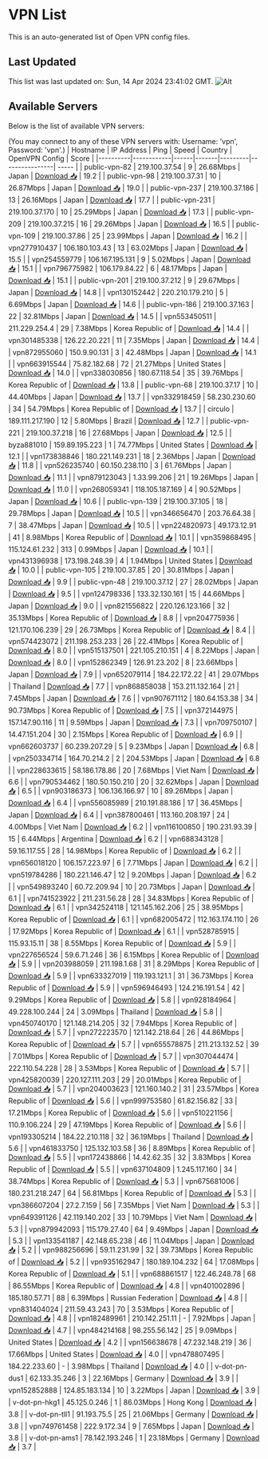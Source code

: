 # VPN List

This is an auto-generated list of Open VPN config files.

## Last Updated

This list was last updated on: Sun, 14 Apr 2024 23:41:02 GMT.
![Alt](https://repobeats.axiom.co/api/embed/186b98318ef1479477931607c1ad7d823f12451f.svg "Repobeats analytics image")

## Available Servers

Below is the list of available VPN servers:

(You may connect to any of these VPN servers with: Username: 'vpn', Password: 'vpn'.)
| Hostname | IP Address | Ping | Speed | Country | OpenVPN Config | Score |
|----------|------------|------|-------|---------|----------------| ----- |
| public-vpn-82 | 219.100.37.54 | 9 | 26.68Mbps | Japan | [Download 📥](./configs/server_0_JP.ovpn) | 19.2 |
| public-vpn-98 | 219.100.37.31 | 10 | 26.87Mbps | Japan | [Download 📥](./configs/server_1_JP.ovpn) | 19.0 |
| public-vpn-237 | 219.100.37.186 | 13 | 26.16Mbps | Japan | [Download 📥](./configs/server_2_JP.ovpn) | 17.7 |
| public-vpn-231 | 219.100.37.170 | 10 | 25.29Mbps | Japan | [Download 📥](./configs/server_3_JP.ovpn) | 17.3 |
| public-vpn-209 | 219.100.37.215 | 16 | 29.26Mbps | Japan | [Download 📥](./configs/server_4_JP.ovpn) | 16.5 |
| public-vpn-109 | 219.100.37.86 | 25 | 23.99Mbps | Japan | [Download 📥](./configs/server_5_JP.ovpn) | 16.2 |
| vpn277910437 | 106.180.103.43 | 13 | 63.02Mbps | Japan | [Download 📥](./configs/server_6_JP.ovpn) | 15.5 |
| vpn254559779 | 106.167.195.131 | 9 | 5.02Mbps | Japan | [Download 📥](./configs/server_7_JP.ovpn) | 15.1 |
| vpn796775982 | 106.179.84.22 | 6 | 48.17Mbps | Japan | [Download 📥](./configs/server_8_JP.ovpn) | 15.1 |
| public-vpn-201 | 219.100.37.212 | 9 | 29.67Mbps | Japan | [Download 📥](./configs/server_9_JP.ovpn) | 14.8 |
| vpn130152442 | 220.210.179.210 | 5 | 6.69Mbps | Japan | [Download 📥](./configs/server_10_JP.ovpn) | 14.6 |
| public-vpn-186 | 219.100.37.163 | 22 | 32.81Mbps | Japan | [Download 📥](./configs/server_11_JP.ovpn) | 14.5 |
| vpn553450511 | 211.229.254.4 | 29 | 7.38Mbps | Korea Republic of | [Download 📥](./configs/server_12_KR.ovpn) | 14.4 |
| vpn301485338 | 126.22.20.221 | 11 | 7.35Mbps | Japan | [Download 📥](./configs/server_13_JP.ovpn) | 14.4 |
| vpn872955060 | 150.9.90.131 | 3 | 42.48Mbps | Japan | [Download 📥](./configs/server_14_JP.ovpn) | 14.1 |
| vpn663915544 | 75.82.182.68 | 72 | 21.27Mbps | United States | [Download 📥](./configs/server_15_US.ovpn) | 14.0 |
| vpn338030856 | 180.67.118.54 | 35 | 39.76Mbps | Korea Republic of | [Download 📥](./configs/server_16_KR.ovpn) | 13.8 |
| public-vpn-68 | 219.100.37.17 | 10 | 44.40Mbps | Japan | [Download 📥](./configs/server_17_JP.ovpn) | 13.7 |
| vpn332918459 | 58.230.230.60 | 34 | 54.79Mbps | Korea Republic of | [Download 📥](./configs/server_18_KR.ovpn) | 13.7 |
| circulo | 189.111.217.190 | 12 | 5.80Mbps | Brazil | [Download 📥](./configs/server_19_BR.ovpn) | 12.7 |
| public-vpn-221 | 219.100.37.218 | 16 | 27.68Mbps | Japan | [Download 📥](./configs/server_20_JP.ovpn) | 12.5 |
| byza881010 | 159.89.195.223 | 1 | 74.77Mbps | United States | [Download 📥](./configs/server_21_US.ovpn) | 12.1 |
| vpn173838846 | 180.221.149.231 | 18 | 2.36Mbps | Japan | [Download 📥](./configs/server_22_JP.ovpn) | 11.8 |
| vpn526235740 | 60.150.238.110 | 3 | 61.76Mbps | Japan | [Download 📥](./configs/server_23_JP.ovpn) | 11.1 |
| vpn879123043 | 1.33.99.206 | 21 | 19.26Mbps | Japan | [Download 📥](./configs/server_24_JP.ovpn) | 11.0 |
| vpn268059341 | 118.105.187.169 | 4 | 90.52Mbps | Japan | [Download 📥](./configs/server_25_JP.ovpn) | 10.6 |
| public-vpn-139 | 219.100.37.105 | 18 | 29.78Mbps | Japan | [Download 📥](./configs/server_26_JP.ovpn) | 10.5 |
| vpn346656470 | 203.76.64.38 | 7 | 38.47Mbps | Japan | [Download 📥](./configs/server_27_JP.ovpn) | 10.5 |
| vpn224820973 | 49.173.12.91 | 41 | 8.98Mbps | Korea Republic of | [Download 📥](./configs/server_28_KR.ovpn) | 10.1 |
| vpn359868495 | 115.124.61.232 | 313 | 0.99Mbps | Japan | [Download 📥](./configs/server_29_JP.ovpn) | 10.1 |
| vpn431396938 | 173.198.248.39 | 4 | 1.94Mbps | United States | [Download 📥](./configs/server_30_US.ovpn) | 10.0 |
| public-vpn-105 | 219.100.37.85 | 20 | 30.81Mbps | Japan | [Download 📥](./configs/server_31_JP.ovpn) | 9.9 |
| public-vpn-48 | 219.100.37.12 | 27 | 28.02Mbps | Japan | [Download 📥](./configs/server_32_JP.ovpn) | 9.5 |
| vpn124798336 | 133.32.130.161 | 15 | 44.66Mbps | Japan | [Download 📥](./configs/server_33_JP.ovpn) | 9.0 |
| vpn821556822 | 220.126.123.166 | 32 | 35.13Mbps | Korea Republic of | [Download 📥](./configs/server_34_KR.ovpn) | 8.8 |
| vpn204775936 | 121.170.106.239 | 29 | 26.73Mbps | Korea Republic of | [Download 📥](./configs/server_35_KR.ovpn) | 8.4 |
| vpn574423072 | 211.198.253.233 | 26 | 22.41Mbps | Korea Republic of | [Download 📥](./configs/server_36_KR.ovpn) | 8.0 |
| vpn515137501 | 221.105.210.151 | 4 | 8.22Mbps | Japan | [Download 📥](./configs/server_37_JP.ovpn) | 8.0 |
| vpn152862349 | 126.91.23.202 | 8 | 23.66Mbps | Japan | [Download 📥](./configs/server_38_JP.ovpn) | 7.9 |
| vpn652079114 | 184.22.172.22 | 41 | 29.07Mbps | Thailand | [Download 📥](./configs/server_39_TH.ovpn) | 7.7 |
| vpn868858038 | 153.211.132.164 | 21 | 7.45Mbps | Japan | [Download 📥](./configs/server_40_JP.ovpn) | 7.6 |
| vpn907671112 | 180.64.153.38 | 34 | 90.73Mbps | Korea Republic of | [Download 📥](./configs/server_41_KR.ovpn) | 7.5 |
| vpn372144975 | 157.147.90.116 | 11 | 9.59Mbps | Japan | [Download 📥](./configs/server_42_JP.ovpn) | 7.3 |
| vpn709750107 | 14.47.151.204 | 30 | 2.15Mbps | Korea Republic of | [Download 📥](./configs/server_43_KR.ovpn) | 6.9 |
| vpn662603737 | 60.239.207.29 | 5 | 9.23Mbps | Japan | [Download 📥](./configs/server_44_JP.ovpn) | 6.8 |
| vpn250334714 | 164.70.214.2 | 2 | 204.53Mbps | Japan | [Download 📥](./configs/server_45_JP.ovpn) | 6.8 |
| vpn228633615 | 58.186.178.86 | 20 | 7.68Mbps | Viet Nam | [Download 📥](./configs/server_46_VN.ovpn) | 6.6 |
| vpn790534462 | 180.50.150.210 | 20 | 32.62Mbps | Japan | [Download 📥](./configs/server_47_JP.ovpn) | 6.5 |
| vpn903186373 | 106.136.166.97 | 10 | 89.26Mbps | Japan | [Download 📥](./configs/server_48_JP.ovpn) | 6.4 |
| vpn556085989 | 210.191.88.186 | 17 | 36.45Mbps | Japan | [Download 📥](./configs/server_49_JP.ovpn) | 6.4 |
| vpn387800461 | 113.160.208.197 | 24 | 4.00Mbps | Viet Nam | [Download 📥](./configs/server_50_VN.ovpn) | 6.2 |
| vpn116100850 | 190.231.93.39 | 15 | 6.44Mbps | Argentina | [Download 📥](./configs/server_51_AR.ovpn) | 6.2 |
| vpn688343128 | 59.16.117.55 | 28 | 14.98Mbps | Korea Republic of | [Download 📥](./configs/server_52_KR.ovpn) | 6.2 |
| vpn656018120 | 106.157.223.97 | 6 | 7.71Mbps | Japan | [Download 📥](./configs/server_53_JP.ovpn) | 6.2 |
| vpn519784286 | 180.221.146.47 | 12 | 9.20Mbps | Japan | [Download 📥](./configs/server_54_JP.ovpn) | 6.2 |
| vpn549893240 | 60.72.209.94 | 10 | 20.73Mbps | Japan | [Download 📥](./configs/server_55_JP.ovpn) | 6.1 |
| vpn741523922 | 211.231.56.28 | 28 | 34.83Mbps | Korea Republic of | [Download 📥](./configs/server_56_KR.ovpn) | 6.1 |
| vpn342524118 | 121.145.162.206 | 25 | 38.95Mbps | Korea Republic of | [Download 📥](./configs/server_57_KR.ovpn) | 6.1 |
| vpn682005472 | 112.163.174.110 | 26 | 17.92Mbps | Korea Republic of | [Download 📥](./configs/server_58_KR.ovpn) | 6.1 |
| vpn528785915 | 115.93.15.11 | 38 | 8.55Mbps | Korea Republic of | [Download 📥](./configs/server_59_KR.ovpn) | 5.9 |
| vpn227656524 | 59.6.71.246 | 36 | 6.15Mbps | Korea Republic of | [Download 📥](./configs/server_60_KR.ovpn) | 5.9 |
| vpn203988059 | 211.198.1.68 | 31 | 8.29Mbps | Korea Republic of | [Download 📥](./configs/server_61_KR.ovpn) | 5.9 |
| vpn633327019 | 119.193.121.1 | 31 | 36.73Mbps | Korea Republic of | [Download 📥](./configs/server_62_KR.ovpn) | 5.9 |
| vpn596946493 | 124.216.191.54 | 42 | 9.29Mbps | Korea Republic of | [Download 📥](./configs/server_63_KR.ovpn) | 5.8 |
| vpn928184964 | 49.228.100.244 | 24 | 3.09Mbps | Thailand | [Download 📥](./configs/server_64_TH.ovpn) | 5.8 |
| vpn450740170 | 121.148.214.205 | 32 | 7.94Mbps | Korea Republic of | [Download 📥](./configs/server_65_KR.ovpn) | 5.7 |
| vpn272223570 | 121.142.218.64 | 26 | 44.86Mbps | Korea Republic of | [Download 📥](./configs/server_66_KR.ovpn) | 5.7 |
| vpn655578875 | 211.213.132.52 | 39 | 7.01Mbps | Korea Republic of | [Download 📥](./configs/server_67_KR.ovpn) | 5.7 |
| vpn307044474 | 222.110.54.228 | 28 | 3.53Mbps | Korea Republic of | [Download 📥](./configs/server_68_KR.ovpn) | 5.7 |
| vpn425820039 | 220.127.111.203 | 29 | 20.01Mbps | Korea Republic of | [Download 📥](./configs/server_69_KR.ovpn) | 5.7 |
| vpn204003623 | 121.160.140.2 | 31 | 23.57Mbps | Korea Republic of | [Download 📥](./configs/server_70_KR.ovpn) | 5.6 |
| vpn999753580 | 61.82.156.82 | 33 | 17.21Mbps | Korea Republic of | [Download 📥](./configs/server_71_KR.ovpn) | 5.6 |
| vpn510221156 | 110.9.106.224 | 29 | 47.19Mbps | Korea Republic of | [Download 📥](./configs/server_72_KR.ovpn) | 5.6 |
| vpn193305214 | 184.22.210.118 | 32 | 36.19Mbps | Thailand | [Download 📥](./configs/server_73_TH.ovpn) | 5.6 |
| vpn461833750 | 125.132.103.58 | 36 | 8.89Mbps | Korea Republic of | [Download 📥](./configs/server_74_KR.ovpn) | 5.5 |
| vpn172438866 | 14.42.62.35 | 32 | 3.83Mbps | Korea Republic of | [Download 📥](./configs/server_75_KR.ovpn) | 5.5 |
| vpn637104809 | 1.245.117.160 | 34 | 38.74Mbps | Korea Republic of | [Download 📥](./configs/server_76_KR.ovpn) | 5.3 |
| vpn675681006 | 180.231.218.247 | 64 | 56.81Mbps | Korea Republic of | [Download 📥](./configs/server_77_KR.ovpn) | 5.3 |
| vpn386607204 | 27.2.7.159 | 56 | 7.35Mbps | Viet Nam | [Download 📥](./configs/server_78_VN.ovpn) | 5.3 |
| vpn649391126 | 42.119.140.202 | 33 | 10.79Mbps | Viet Nam | [Download 📥](./configs/server_79_VN.ovpn) | 5.3 |
| vpn879942093 | 115.179.27.40 | 64 | 9.49Mbps | Japan | [Download 📥](./configs/server_80_JP.ovpn) | 5.3 |
| vpn133541187 | 42.148.65.238 | 46 | 11.04Mbps | Japan | [Download 📥](./configs/server_81_JP.ovpn) | 5.2 |
| vpn988256696 | 59.11.231.99 | 32 | 39.73Mbps | Korea Republic of | [Download 📥](./configs/server_82_KR.ovpn) | 5.2 |
| vpn935162947 | 180.189.104.232 | 64 | 17.08Mbps | Korea Republic of | [Download 📥](./configs/server_83_KR.ovpn) | 5.1 |
| vpn688861517 | 122.46.248.78 | 68 | 86.55Mbps | Korea Republic of | [Download 📥](./configs/server_84_KR.ovpn) | 4.8 |
| vpn401002896 | 185.180.57.71 | 88 | 6.39Mbps | Russian Federation | [Download 📥](./configs/server_85_RU.ovpn) | 4.8 |
| vpn831404024 | 211.59.43.243 | 70 | 3.53Mbps | Korea Republic of | [Download 📥](./configs/server_86_KR.ovpn) | 4.8 |
| vpn182489961 | 210.142.251.11 | - | 7.92Mbps | Japan | [Download 📥](./configs/server_87_JP.ovpn) | 4.7 |
| vpn484214168 | 98.255.56.142 | 25 | 9.09Mbps | United States | [Download 📥](./configs/server_88_US.ovpn) | 4.2 |
| vpn156638678 | 47.232.148.219 | 36 | 17.66Mbps | United States | [Download 📥](./configs/server_89_US.ovpn) | 4.0 |
| vpn478807495 | 184.22.233.60 | - | 3.98Mbps | Thailand | [Download 📥](./configs/server_90_TH.ovpn) | 4.0 |
| v-dot-pn-dus1 | 62.133.35.246 | 3 | 22.16Mbps | Germany | [Download 📥](./configs/server_91_DE.ovpn) | 3.9 |
| vpn152852888 | 124.85.183.134 | 10 | 3.22Mbps | Japan | [Download 📥](./configs/server_92_JP.ovpn) | 3.9 |
| v-dot-pn-hkg1 | 45.125.0.246 | 1 | 86.03Mbps | Hong Kong | [Download 📥](./configs/server_93_HK.ovpn) | 3.8 |
| v-dot-pn-tll1 | 91.193.75.5 | 25 | 21.06Mbps | Germany | [Download 📥](./configs/server_94_DE.ovpn) | 3.8 |
| vpn749761458 | 222.9.172.34 | 9 | 7.65Mbps | Japan | [Download 📥](./configs/server_95_JP.ovpn) | 3.8 |
| v-dot-pn-ams1 | 78.142.193.246 | 1 | 23.18Mbps | Germany | [Download 📥](./configs/server_96_DE.ovpn) | 3.7 |
